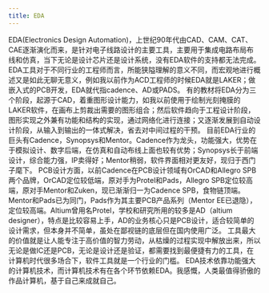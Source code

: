 ```yaml
---
title: EDA
---
```


EDA(Electronics Design Automation)，上世纪90年代由CAD、CAM、CAT、CAE逐渐演化而来，是针对电子线路设计的主要工具，主要用于集成电路布局布线和仿真，当下无论是设计芯片还是设计系统，没有EDA软件的支持都无法完成。 EDA工具对于不同行业的工程师而言，所能狭隘理解的意义不同，而宏观地进行概述又是如此无聊无意义，例如我以前作为ACD工程师的时候EDA就是LAKER；做嵌入式的PCB开发，EDA就代指cadence、AD或PADS。 有的教材将EDA分为三个阶段，起源于CAD，着重图形设计能力，如我以前使用于绘制光刻掩膜的LAKER软件，在画布上剪裁出需要的图形组合；然后软件趋向于工程设计阶段，图形实现之外兼有功能和结构的实现，通过网络化进行连接；又逐渐发展到自动设计阶段，从输入到输出的一体式解决，省去对中间过程的干预。 目前EDA行业的巨头有Cadence，Synopsys和Mentor。Cadence作为龙头，功能强大，优势在于模拟设计、数字后端，在仿真和自动布线上面也较有优势；Synopsys长于前端设计，综合能力强，IP卖得好；Mentor稍弱，软件界面相对更友好，现归于西门子麾下。 PCB设计方面，以前Cadence在PCB设计领域有OrCAD和Allegro SPB两个品牌，OrCAD定位较低端，原对手为Protel和Pads，Allegro SPB定位较高端，原对手Mentor和Zuken，现已渐渐归一为Cadence SPB，食物链顶端。Mentor和Pads已为同门，Pads作为其主要PCB产品系列（Mentor EE已退隐），定位较高端。Altium曾用名Protel，学校和研究所用的较多是AD（altium designer），特点是比较容易上手，AD的业务核心只是PCB设计，适合较简单的设计需求，但本身并不简单，虽处在鄙视链的底层但在国内使用广泛。 工具最大的价值就是让人能专注于高价值的智力劳动，从枯燥的过程实现中解放出来，所以无论是做IC还是PCB，无论是设计还是验证，都需要找到最便捷有力的工具，在计算机时代很多场合下，软件工具就是一个行业的门槛。 EDA技术依靠功能强大的计算机技术，而计算机技术有在各个环节依赖EDA。我感慨，人类最值得骄傲的作品计算机，基于自己来成就自己。